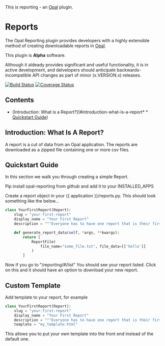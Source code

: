 This is reporting - an [Opal](https://github.com/openhealthcare/opal) plugin.

# Reports

The Opal Reporting plugin provides developers with a highly extensible method of
creating downloadable reports in [Opal](https://github.com/openhealthcare/opal).

This plugin is **Alpha** software.

Although it aldeady provides significant and useful functionality, it is in active development,
and delvelopers should anticipate backwards-incompatible API changes as part of minor
(x.VERSION.x) releases.

[![Build
Status](https://travis-ci.org/openhealthcare/opal-reporting.png?branch=v0.2)](https://travis-ci.org/openhealthcare/opal-reporting)
[![Coverage Status](https://coveralls.io/repos/github/openhealthcare/opal-reporting/badge.svg?branch=v0.2)](https://coveralls.io/github/openhealthcare/opal-reporting)

## Contents
* [Introduction: What is a Report?](#introduction-what-is-a-report* * [Quickstart Guide](#quickstart-guide))

## Introduction: What Is A Report?

A report is a cut of data from an Opal application. The reports are downloaded as a zipped file containing one or more csv files.

## Quickstart Guide

In this section we walk you through creating a simple Report.

Pip install opal-reporting from github and add it to your INSTALLED_APPS

Create a report object in your {{ application }}/reports.py. This should look something like the below...

```python
class YourFirstReport(Report):
    slug = "your-first-report"
    display_name = "Your First Report"
    description = """Everyone has to have one report that is their first, this one is yours."""

    def generate_report_data(self, *args, **kwargs):
        return [
            ReportFile(
                file_name="some_file.txt", file_data=[['hello']]
            )
        ]
```

Now if you go to "/reporting/#/list" You should see your report listed. Click on this and it should have an option to download your new report.

## Custom Template
Add template to your report, for example

```python
class YourFirstReport(Report):
    slug = "your-first-report"
    display_name = "Your First Report"
    description = """Everyone has to have one report that is their first, this ones yours"""
    template = "my_template.html"
```

This allows you to put your own template into the front end instead of the default one.
